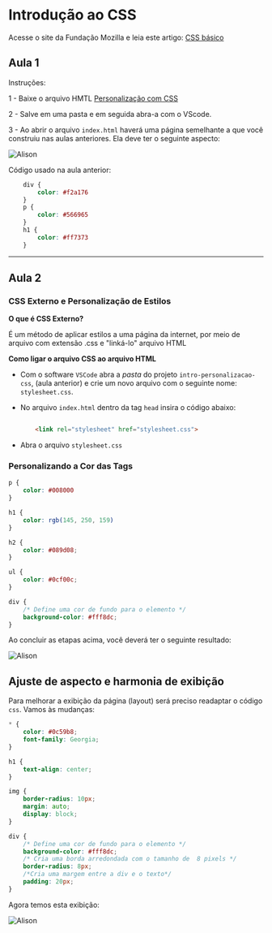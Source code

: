 # Introdução ao CSS

Acesse o site da Fundação Mozilla e leia este artigo: <a href="https://developer.mozilla.org/pt-BR/docs/Learn/Getting_started_with_the_web/CSS_basics" target="_blank">CSS básico</a>


## Aula 1

Instruções:

1 - Baixe o arquivo HMTL <a href="https://github.com/CTInternet/arquivos/blob/main/intro-personalizacao-css.zip" target="_blank">Personalização com CSS</a>


2 - Salve em uma pasta e em seguida abra-a com o VScode.

3 - Ao abrir o arquivo ``index.html`` haverá uma página semelhante a que você construiu nas aulas anteriores. Ela deve ter o seguinte aspecto:

![Alison](img/alison_page.png)

Código usado na aula anterior:

```css
    div {
        color: #f2a176
    }
    p {
        color: #566965
    }
    h1 {
        color: #ff7373
    }

```
___



## Aula 2
### CSS Externo e Personalização de Estilos

**O que é CSS Externo?**

É um método de aplicar estilos a uma página da internet, por meio de arquivo com extensão .css e "linká-lo" arquivo HTML

**Como ligar o arquivo CSS ao arquivo HTML**

- Com o software `VSCode` abra a *pasta* do projeto `intro-personalizacao-css`, (aula anterior) e crie um novo arquivo com o seguinte nome: `stylesheet.css`.

- No arquivo `index.html` dentro da tag `head` insira o código abaixo:

    ```html

        <link rel="stylesheet" href="stylesheet.css">
 
    ```

- Abra o arquivo `stylesheet.css`


### Personalizando a Cor das Tags 

```css
p {
    color: #008000
}

h1 {
    color: rgb(145, 250, 159)
}

h2 {
    color: #089d08;
}

ul {
    color: #0cf00c;
}

div {
    /* Define uma cor de fundo para o elemento */
    background-color: #fff8dc;
}
```

Ao concluir as etapas acima, você deverá ter o seguinte resultado:

![Alison](img/alison_page3.png)



## Ajuste de aspecto e harmonia de exibição

Para melhorar a exibição da página (layout) será preciso readaptar o código `css`. Vamos às mudanças:

````css
* {
    color: #0c59b8;
    font-family: Georgia;
}

h1 {
    text-align: center;
}

img {
    border-radius: 10px;
    margin: auto;
    display: block;
}

div {
    /* Define uma cor de fundo para o elemento */
    background-color: #fff8dc;
	/* Cria uma borda arredondada com o tamanho de  8 pixels */
    border-radius: 8px;
	/*Cria uma margem entre a div e o texto*/
    padding: 20px;
}
````

Agora temos esta exibição:

![Alison](img/alison_page4.png)


